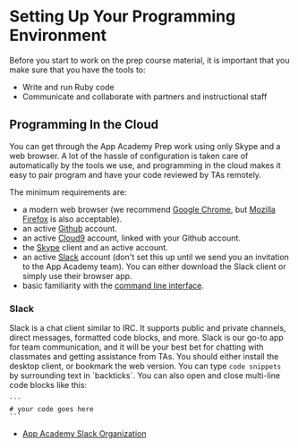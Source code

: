 # Setting Up Your Programming Environment

Before you start to work on the prep course material, it is important
that you make sure that you have the tools to:
* Write and run Ruby code
* Communicate and collaborate with partners and instructional staff

## Programming In the Cloud

You can get through the App Academy Prep work using only Skype and a web
browser. A lot of the hassle of configuration is taken care of
automatically by the tools we use, and programming in the cloud makes it
easy to pair program and have your code reviewed by TAs remotely.

The minimum requirements are:
* a modern web browser (we recommend [Google Chrome][chrome], but
  [Mozilla Firefox][firefox] is also acceptable).
* an active [Github][github] account.
* an active [Cloud9][cloud9] account, linked with your Github account.
* the [Skype][skype] client and an active account.
* an active [Slack](#slack) account (don't set this up until we send you
  an invitation to the App Academy team). You can either download the
  Slack client or simply use their browser app.
* basic familiarity with the [command line interface][cli-hardway].

[chrome]: http://www.google.com/chrome/
[firefox]: http://www.mozilla.org/firefox-download/
[github]: https://github.com/
[cloud9]: ./cloud9/
[skype]: http://www.skype.com/
[cli-hardway]: http://cli.learncodethehardway.org/book/

### Slack

Slack is a chat client similar to IRC. It supports public and private
channels, direct messages, formatted code blocks, and more. Slack is
our go-to app for team communication, and it will be your best bet for
chatting with classmates and getting assistance from TAs. You should
either install the desktop client, or bookmark the web version. You can
type `code snippets` by surrounding text in \`backticks\`. You can also
open and close multi-line code blocks like this:

    ```
    # your code goes here
    ```

* [App Academy Slack Organization][aa-slack]

[aa-slack]: https://app-academy.slack.com/
